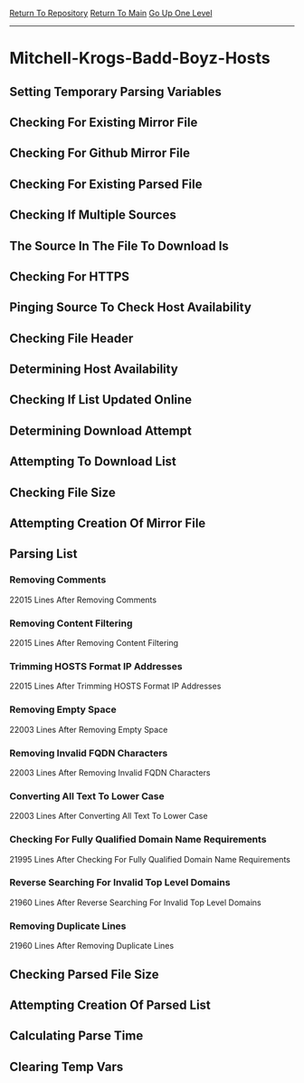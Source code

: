[Return To Repository](https://github.com/deathbybandaid/piholeparser/)
[Return To Main](https://github.com/deathbybandaid/piholeparser/blob/master/RecentRunLogs/Mainlog.md)
[Go Up One Level](https://github.com/deathbybandaid/piholeparser/blob/master/RecentRunLogs/TopLevelScripts/30-Processing-External-Blacklists.md)
____________________________________
# Mitchell-Krogs-Badd-Boyz-Hosts
## Setting Temporary Parsing Variables
## Checking For Existing Mirror File
## Checking For Github Mirror File
## Checking For Existing Parsed File
## Checking If Multiple Sources
## The Source In The File To Download Is
## Checking For HTTPS
## Pinging Source To Check Host Availability
## Checking File Header
## Determining Host Availability
## Checking If List Updated Online
## Determining Download Attempt
## Attempting To Download List
## Checking File Size
## Attempting Creation Of Mirror File
## Parsing List
### Removing Comments
22015 Lines After Removing Comments
### Removing Content Filtering
22015 Lines After Removing Content Filtering
### Trimming HOSTS Format IP Addresses
22015 Lines After Trimming HOSTS Format IP Addresses
### Removing Empty Space
22003 Lines After Removing Empty Space
### Removing Invalid FQDN Characters
22003 Lines After Removing Invalid FQDN Characters
### Converting All Text To Lower Case
22003 Lines After Converting All Text To Lower Case
### Checking For Fully Qualified Domain Name Requirements
21995 Lines After Checking For Fully Qualified Domain Name Requirements
### Reverse Searching For Invalid Top Level Domains
21960 Lines After Reverse Searching For Invalid Top Level Domains
### Removing Duplicate Lines
21960 Lines After Removing Duplicate Lines
## Checking Parsed File Size
## Attempting Creation Of Parsed List
## Calculating Parse Time
## Clearing Temp Vars
